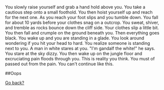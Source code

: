 You slowly raise yourself and grab a hand hold above you. You take a cautious step onto a small foothold. You then hoist yourself up and reach for the next one. As you reach your foot slips and you tumble down. You fall for about 10 yards before your clothes snag on a outcrop. You sweat, shiver, and tremble as rocks bounce down the cliff side. Your clothes slip a little bit. You then fall and crumple on the ground beneath you. Then everything goes black. You wake up and you are standing in a glade. You look around wondering if you hit your head to hard. You realize someone is standing next to you. A man in white stares at you. "I'm gandalf the white!" he says. You stare at the sky dizzy. You then wake up on the jungle floor and excruciating pain floods through you. This is reality you think. You must of passed out from the pain. You can't continue like this.

##Oops

[Go back?](./grab.md)   
